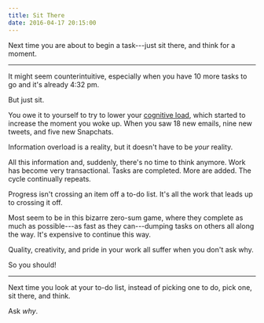```yaml
---
title: Sit There
date: 2016-04-17 20:15:00
---
```


Next time you are about to begin a task---just sit there, and think for a moment.

---

It might seem counterintuitive, especially when you have 10 more tasks to go and it's already 4:32 pm.

But just sit.

You owe it to yourself to try to lower your [cognitive load](https://en.wikipedia.org/wiki/Cognitive_load), which started to increase the moment you woke up. When you saw 18 new emails, nine new tweets, and five new Snapchats.

Information overload is a reality, but it doesn't have to be *your* reality.

All this information and, suddenly, there's no time to think anymore. Work has become very transactional. Tasks are completed. More are added. The cycle continually repeats.

Progress isn't crossing an item off a to-do list. It's all the work that leads up to crossing it off.

Most seem to be in this bizarre zero-sum game, where they complete as much as possible---as fast as they can---dumping tasks on others all along the way. It's expensive to continue this way.

Quality, creativity, and pride in your work all suffer when you don't ask why.

So you should!

---

Next time you look at your to-do list, instead of picking one to do, pick one, sit there, and think.

 Ask *why*.